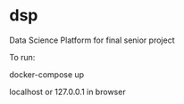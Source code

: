# dsp
Data Science Platform for final senior project

To run: 

docker-compose up

localhost or 127.0.0.1 in browser